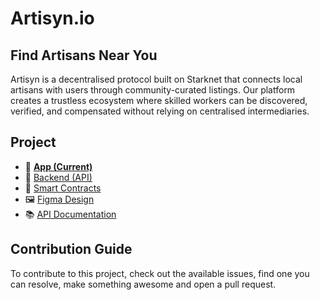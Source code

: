 # Artisyn.io

## Find Artisans Near You

Artisyn is a decentralised protocol built on Starknet that connects local artisans with users through community-curated listings. Our platform creates a trustless ecosystem where skilled workers can be discovered, verified, and compensated without relying on centralised intermediaries.

## Project

- 📱 **[App (Current)](https://github.com/toneflix/artisyn.io)**
- 📡 [Backend (API)](https://github.com/toneflix/artisyn-api)
- 📝 [Smart Contracts](https://github.com/toneflix/artisyn-contracts)
- 🖼️ [Figma Design](https://www.figma.com/design/kFhYKvtf0bpp0d4Tfgqz4D/Artisyn?node-id=0-1&t=uy4v3nAOOhgxBoiW-1)
- 📚 [API Documentation](https://artisyn.apidog.io)

## Contribution Guide

To contribute to this project, check out the available issues, find one you can resolve, make something awesome and open a pull request.
